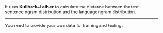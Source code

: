 It uses **Kullback–Leibler** to calculate the distance between the test sentence ngram distribution and the language ngram distribution.

---

You need to provide your own data for training and testing.